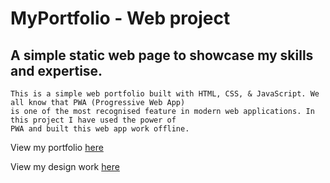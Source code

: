 # MyPortfolio - Web project

## A simple static web page to showcase my skills and expertise.

    This is a simple web portfolio built with HTML, CSS, & JavaScript. We all know that PWA (Progressive Web App)
    is one of the most recognised feature in modern web applications. In this project I have used the power of
    PWA and built this web app work offline.

View my portfolio [here](https://bhargavkuchipudi.herokuapp.com/#home)

View my design work [here](https://www.figma.com/file/LZEqv8OHKQ2G4egM4HGDQo/my_protfolio?node-id=0%3A1)